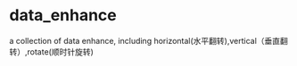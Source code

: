 # data_enhance
a collection of data enhance, including horizontal(水平翻转),vertical（垂直翻转）,rotate(顺时针旋转)

